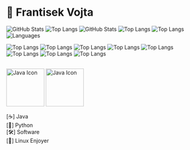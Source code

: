 # 👋 Frantisek Vojta

![GitHub Stats](https://github-readme-stats.vercel.app/api?username=frantisek-vojta&show_icons=true&theme=dark)
![Top Langs](https://github-readme-stats.vercel.app/api/top-langs/?username=frantisek-vojta&layout=compact)
![GitHub Stats](https://github-readme-stats.vercel.app/api?username=frantisek-vojta&show_icons=true&theme=dark)
![Top Langs](https://github-readme-stats.vercel.app/api/top-langs/?username=frantisek-vojta&langs_count=10&layout=compact)
![Top Langs](https://github-readme-stats.vercel.app/api/top-langs/?username=frantisek-vojta&layout=compact&theme=light&langs_count=10)
![Languages](https://github-readme-stats.vercel.app/api/top-langs/?username=frantisek-vojta&theme=radical&layout=pie&langs_count=10)

![Top Langs](https://github-readme-stats.vercel.app/api/top-langs/?username=frantisek-vojta&langs_count=10&layout=normal&hide=issues)
![Top Langs](https://github-readme-stats.vercel.app/api/top-langs/?username=frantisek-vojta&langs_count=10&layout=compact)
![Top Langs](https://github-readme-stats.vercel.app/api/top-langs/?username=frantisek-vojta&langs_count=10&layout=normal)
![Top Langs](https://github-readme-stats.vercel.app/api/top-langs/?username=frantisek-vojta&langs_count=10&layout=pie)
![Top Langs](https://github-readme-stats.vercel.app/api/top-langs/?username=frantisek-vojta&langs_count=10&layout=radical)
![Top Langs](https://github-readme-stats.vercel.app/api/top-langs/?username=frantisek-vojta&langs_count=10&layout=donut)
![Top Langs](https://github-readme-stats.vercel.app/api/top-langs/?username=frantisek-vojta&langs_count=10&layout=compact)
![Top Langs](https://github-readme-stats.vercel.app/api/top-langs/?username=frantisek-vojta&langs_count=10&layout=compact&exclude_repo=repo1,repo2)

<br> <img src="https://techstack-generator.vercel.app/python-icon.svg" alt="Java Icon" width="100">
<img src="https://techstack-generator.vercel.app/java-icon.svg" alt="Java Icon" width="100"> <br> 

    
[☕] Java  
[🐍] Python  
[🛠️] Software                                                                                                                                                                                                                                                                                                                                                                                                                                                                                                                                                                                                            
[🐧] Linux Enjoyer
